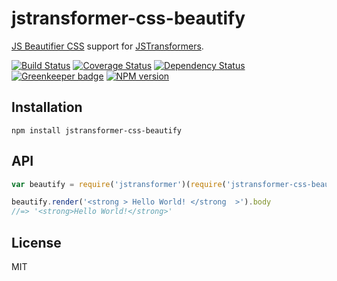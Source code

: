 # jstransformer-css-beautify

[JS Beautifier CSS](https://github.com/beautify-web/js-beautify) support for [JSTransformers](http://github.com/jstransformers).

[![Build Status](https://img.shields.io/travis/jstransformers/jstransformer-css-beautify/master.svg)](https://travis-ci.org/jstransformers/jstransformer-css-beautify)
[![Coverage Status](https://img.shields.io/codecov/c/github/jstransformers/jstransformer-css-beautify/master.svg)](https://codecov.io/gh/jstransformers/jstransformer-css-beautify)
[![Dependency Status](https://img.shields.io/david/jstransformers/jstransformer-css-beautify/master.svg)](http://david-dm.org/jstransformers/jstransformer-css-beautify)
[![Greenkeeper badge](https://badges.greenkeeper.io/jstransformers/jstransformer-css-beautify.svg)](https://greenkeeper.io/)
[![NPM version](https://img.shields.io/npm/v/jstransformer-css-beautify.svg)](https://www.npmjs.org/package/jstransformer-css-beautify)

## Installation

    npm install jstransformer-css-beautify

## API

```js
var beautify = require('jstransformer')(require('jstransformer-css-beautify'))

beautify.render('<strong > Hello World! </strong  >').body
//=> '<strong>Hello World!</strong>'
```

## License

MIT
